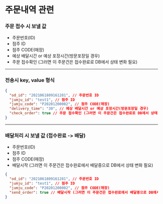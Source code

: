# 주문내역 관련

### 주문 접수 시 보낼 값

- 주문번호(ID)
- 점주 ID
- 점주 CODE(매장)
- 예상 배달시간 or 예상 포장시간(방문포장일 경우)
- 주문 접수확인 (그러면 이 주문건은 접수완료로 DB에서 상태 변화 필요)

---

### 전송시 key, value 형식

<!-- <details markdown="1">
<summary>전송예시보기</summary> -->

```json
{
  "od_id": "2021061809161281", // 주문번호 ID
  "jumju_id": "test1", // 점주 ID
  "jumju_code": "P20201200002", // 점주 CODE(매장)
  "delivery_time": "30", // 예상 배달시간 or 예상 포장시간(방문포장일 경우)
  "check_order": true // 주문 접수확인 (그러면 이 주문건은 접수완료로 DB에서 상태 변화 필요)
}
```

<!-- <details> -->

---

### 배달처리 시 보낼 값 (접수완료 -> 배달)

- 주문번호(ID)
- 점주 ID
- 점주 CODE(매장)
- 배달시작 (그러면 이 주문건은 접수완료에서 배달중으로 DB에서 상태 변화 필요)

<!-- <details markdown="1">
<summary>전송예시보기</summary> -->

```json
{
  "od_id": "2021061809161281", // 주문번호 ID
  "jumju_id": "test1", // 점주 ID
  "jumju_code": "P20201200002", // 점주 CODE(매장)
  "send_order": true // 배달시작 (그러면 이 주문건은 접수완료에서 배달중으로 DB에서 상태 변화 필요)
}
```

<!-- <details> -->
